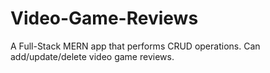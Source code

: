 # Video-Game-Reviews
A Full-Stack MERN app that performs CRUD operations. Can add/update/delete video game reviews.
